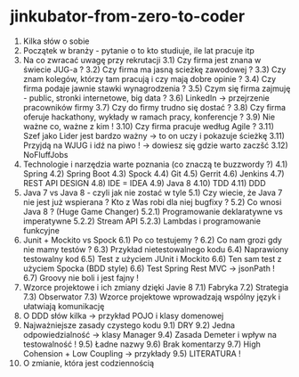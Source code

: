 # jinkubator-from-zero-to-coder
1) Kilka słów o sobie
2) Początek w branży - pytanie o to kto studiuje, ile lat pracuje itp
3) Na co zwracać uwagę przy rekrutacji 
	3.1) Czy firma jest znana w świecie JUG-a ?
	3.2) Czy firma ma jasną scieżkę zawodowej ?
	3.3) Czy znam kolegów, którzy tam pracują i czy mają dobre opinie ?
	3.4) Czy firma podaje jawnie stawki wynagrodzenia ?
	3.5) Czym się firma zajmuję - public, stronki internetowe, big data ?
	3.6) LinkedIn -> przejrzenie pracowników firmy
	3.7) Czy do firmy trudno się dostać ?
	3.8) Czy firma oferuje hackathony, wykłady w ramach pracy, konferencje ?
	3.9) Nie ważne co, ważne z kim !
	3.10) Czy firma pracuje według Agile ?
	3.11) Szef jako Lider jest bardzo ważny -> to on uczy i pokazuje ścieżkę
	3.11) Przyjdą na WJUG i idź na piwo ! -> dowiesz się gdzie warto zaczšć
	3.12) NoFluffJobs
4) Technologie i narzędzia warte poznania (co znaczą te buzzwordy ?)
	4.1) Spring 
	4.2) Spring Boot
	4.3) Spock
	4.4) Git
	4.5) Gerrit
	4.6) Jenkins
	4.7) REST API DESIGN
	4.8) IDE = IDEA
	4.9) Java 8
	4.10) TDD
	4.11) DDD
5) Java 7 vs Java 8 - czyli jak nie zostać w tyle
	5.1) Czy wiecie, że Java 7 nie jest już wspierana ? Kto z Was robi dla niej bugfixy ?
	5.2) Co wnosi Java 8 ? (Huge Game Changer)
		5.2.1) Programowanie deklaratywne vs imperatywne
		5.2.2) Stream API
		5.2.3) Lambdas i programowanie funkcyjne
6) Junit + Mockito vs Spock 
	6.1) Po co testujemy ?
	6.2) Co nam grozi gdy nie mamy testów ?
	6.3) Przykład nietestowalnego kodu 
	6.4) Naprawiony testowalny kod
	6.5) Test z użyciem JUnit i Mockito
	6.6) Ten sam test z użyciem Spocka (BDD style)
	6.6) Test Spring Rest MVC -> jsonPath !
	6.7) Groovy nie boli i jest fajny !
7) Wzorce projektowe i ich zmiany dzięki Javie 8
	7.1) Fabryka
	7.2) Strategia
	7.3) Obserwator
	7.3) Wzorce projektowe wprowadzają wspólny język i ułatwiają komunikację
8) O DDD słów kilka -> przykład POJO i klasy domenowej
9) Najważniejsze zasady czystego kodu
	9.1) DRY
	9.2) Jedna odpowiedzialność -> klasy Manager
	9.4) Zasada Demeter i wpływ na testowalność !
	9.5) Ładne nazwy
	9.6) Brak komentarzy
	9.7) High Cohension + Low Coupling -> przykłady
9.5) LITERATURA !
10) O zmianie, która jest codziennością